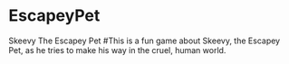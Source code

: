# EscapeyPet
Skeevy The Escapey Pet
#This is a fun game about Skeevy, the Escapey Pet, as he tries to make his way in the cruel, human world.
